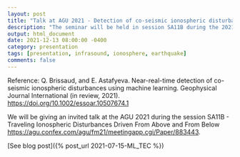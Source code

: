 ```yaml
---
layout: post
title: "Talk at AGU 2021 - Detection of co-seismic ionospheric disturbances in near-real-time by using machine learning"
description: "The seminar will be held in session SA11B during the 2021 American Geophysical Union conference in New Orleans"
output: html_document
date: 2021-12-13 08:00:00 -0400
category: presentation
tags: [presentation, infrasound, ionosphere, earthquake]
comments: false
---
```


Reference:
Q. Brissaud, and E. Astafyeva. Near-real-time detection of co-seismic ionospheric disturbances using machine learning. Geophysical Journal International (in review, 2021).
<https://doi.org/10.1002/essoar.10507674.1>

We will be giving an invited talk at the AGU 2021 during the session SA11B - Traveling Ionospheric Disturbances Driven From Above and From Below <https://agu.confex.com/agu/fm21/meetingapp.cgi/Paper/883443>.

[See blog post]({% post_url 2021-07-15-ML_TEC %})